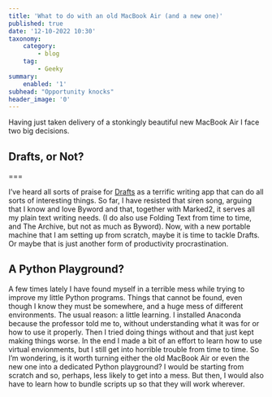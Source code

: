 ```yaml
---
title: 'What to do with an old MacBook Air (and a new one)'
published: true
date: '12-10-2022 10:30'
taxonomy:
    category:
        - blog
    tag:
        - Geeky
summary:
    enabled: '1'
subhead: "Opportunity knocks"
header_image: '0'
---
```


Having just taken delivery of a stonkingly beautiful new MacBook Air I face two big decisions.

## Drafts, or Not?

===

I’ve heard all sorts of praise for [Drafts](https://getdrafts.com/) as a terrific writing app that can do all sorts of interesting things. So far, I have resisted that siren song, arguing that I know and love Byword and that, together with Marked2, it serves all my plain text writing needs. (I do also use Folding Text from time to time, and The Archive, but not as much as Byword). Now, with a new portable machine that I am setting up from scratch, maybe it is time to tackle Drafts. Or maybe that is just another form of productivity procrastination.

## A Python Playground?

A few times lately I have found myself in a terrible mess while trying to improve my little Python programs. Things that cannot be found, even though I know they must be somewhere, and a huge mess of different environments. The usual reason: a little learning. I installed Anaconda because the professor told me to, without understanding what it was for or how to use it properly. Then I tried doing things without and that just kept making things worse. In the end I made a bit of an effort to learn how to use virtual envionments, but I still get into horrible trouble from time to time. So I’m wondering, is it worth turning either the old MacBook Air or even the new one into a dedicated Python playground? I would be starting from scratch and so, perhaps, less likely to get into a mess. But then, I would also have to learn how to bundle scripts up so that they will work wherever.
